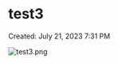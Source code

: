 # test3

Created: July 21, 2023 7:31 PM

![test3.png](test3%204ca6c3abc70a4cb4910712d3be3042f3/test3.png)